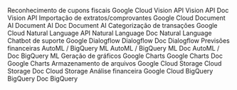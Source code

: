 
Reconhecimento de cupons fiscais	Google Cloud Vision API	Vision API	Doc Vision API
Importação de extratos/comprovantes	Google Cloud Document AI	Document AI	Doc Document AI
Categorização de transações	Google Cloud Natural Language API	Natural Language	Doc Natural Language
Chatbot de suporte	Google Dialogflow	Dialogflow	Doc Dialogflow
Previsões financeiras	AutoML / BigQuery ML	AutoML / BigQuery ML	Doc AutoML / Doc BigQuery ML
Geração de gráficos	Google Charts	Google Charts	Doc Google Charts
Armazenamento de arquivos	Google Cloud Storage	Cloud Storage	Doc Cloud Storage
Análise financeira	Google Cloud BigQuery	BigQuery	Doc BigQuery
